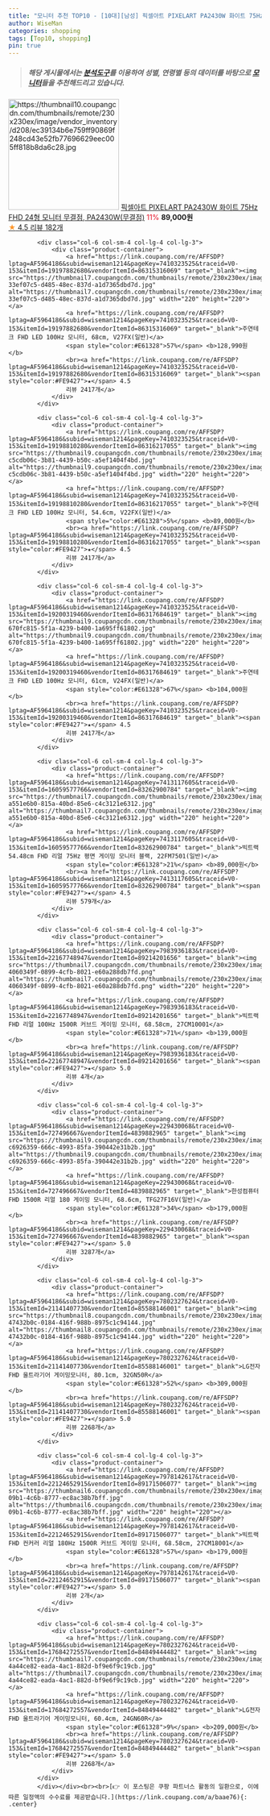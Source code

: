 ```yaml
---
title: "모니터 추천 TOP10 - [10대][남성] 픽셀아트 PIXELART PA2430W 화이트 75Hz FHD 24형 모니터 무결점, PA2430W(무결점)"
author: WiseMan
categories: shopping
tags: [Top10, shopping]
pin: true
---
```


> ##### 해당 게시물에서는 [**분석도구**](https://itemscout.io/)를 이용하여 **성별**, **연령별** 등의 데이터를 바탕으로 [**모니터**](https://link.coupang.com/a/baae76)들을 추천해드리고 있습니다.
<div class="container"><div class="row">
            <div class="col-6 col-sm-4 col-lg-4 col-lg-3">
                <div class="product-container">
                    <a href="https://link.coupang.com/re/AFFSDP?lptag=AF5964186&subid=wiseman1214&pageKey=7601445245&traceid=V0-153&itemId=20109219326&vendorItemId=87246342277" target="_blank"><img src="https://thumbnail10.coupangcdn.com/thumbnails/remote/230x230ex/image/vendor_inventory/d208/ec39134b6e759ff90869f248cd43e52fb77696629eec005ff818b8da6c28.jpg" alt="https://thumbnail10.coupangcdn.com/thumbnails/remote/230x230ex/image/vendor_inventory/d208/ec39134b6e759ff90869f248cd43e52fb77696629eec005ff818b8da6c28.jpg" width="220" height="220"></a>
                    <a href="https://link.coupang.com/re/AFFSDP?lptag=AF5964186&subid=wiseman1214&pageKey=7601445245&traceid=V0-153&itemId=20109219326&vendorItemId=87246342277" target="_blank">픽셀아트 PIXELART PA2430W 화이트 75Hz FHD 24형 모니터 무결점, PA2430W(무결점)</a>
                    <span style="color:#E61328">11%</span> <b>89,000원</b>
                    <br><a href="https://link.coupang.com/re/AFFSDP?lptag=AF5964186&subid=wiseman1214&pageKey=7601445245&traceid=V0-153&itemId=20109219326&vendorItemId=87246342277" target="_blank"><span style="color:#FE9427">★</span> 4.5
                    리뷰 182개</a>
                </div>
            </div>
            
            <div class="col-6 col-sm-4 col-lg-4 col-lg-3">
                <div class="product-container">
                    <a href="https://link.coupang.com/re/AFFSDP?lptag=AF5964186&subid=wiseman1214&pageKey=7410323525&traceid=V0-153&itemId=19197882680&vendorItemId=86315316069" target="_blank"><img src="https://thumbnail7.coupangcdn.com/thumbnails/remote/230x230ex/image/retail/images/1742738237639952-33ef07c5-d485-48ec-837d-a1d7365dbd7d.jpg" alt="https://thumbnail7.coupangcdn.com/thumbnails/remote/230x230ex/image/retail/images/1742738237639952-33ef07c5-d485-48ec-837d-a1d7365dbd7d.jpg" width="220" height="220"></a>
                    <a href="https://link.coupang.com/re/AFFSDP?lptag=AF5964186&subid=wiseman1214&pageKey=7410323525&traceid=V0-153&itemId=19197882680&vendorItemId=86315316069" target="_blank">주연테크 FHD LED 100Hz 모니터, 68cm, V27FX(일반)</a>
                    <span style="color:#E61328">57%</span> <b>128,990원</b>
                    <br><a href="https://link.coupang.com/re/AFFSDP?lptag=AF5964186&subid=wiseman1214&pageKey=7410323525&traceid=V0-153&itemId=19197882680&vendorItemId=86315316069" target="_blank"><span style="color:#FE9427">★</span> 4.5
                    리뷰 2417개</a>
                </div>
            </div>
            
            <div class="col-6 col-sm-4 col-lg-4 col-lg-3">
                <div class="product-container">
                    <a href="https://link.coupang.com/re/AFFSDP?lptag=AF5964186&subid=wiseman1214&pageKey=7410323525&traceid=V0-153&itemId=19198810280&vendorItemId=86316217055" target="_blank"><img src="https://thumbnail9.coupangcdn.com/thumbnails/remote/230x230ex/image/retail/images/872526171265639-c5cdb06c-3b81-4439-b50c-a5ef1404f4bd.jpg" alt="https://thumbnail9.coupangcdn.com/thumbnails/remote/230x230ex/image/retail/images/872526171265639-c5cdb06c-3b81-4439-b50c-a5ef1404f4bd.jpg" width="220" height="220"></a>
                    <a href="https://link.coupang.com/re/AFFSDP?lptag=AF5964186&subid=wiseman1214&pageKey=7410323525&traceid=V0-153&itemId=19198810280&vendorItemId=86316217055" target="_blank">주연테크 FHD LED 100Hz 모니터, 54.6cm, V22FX(일반)</a>
                    <span style="color:#E61328">5%</span> <b>89,000원</b>
                    <br><a href="https://link.coupang.com/re/AFFSDP?lptag=AF5964186&subid=wiseman1214&pageKey=7410323525&traceid=V0-153&itemId=19198810280&vendorItemId=86316217055" target="_blank"><span style="color:#FE9427">★</span> 4.5
                    리뷰 2417개</a>
                </div>
            </div>
            
            <div class="col-6 col-sm-4 col-lg-4 col-lg-3">
                <div class="product-container">
                    <a href="https://link.coupang.com/re/AFFSDP?lptag=AF5964186&subid=wiseman1214&pageKey=7410323525&traceid=V0-153&itemId=19200319460&vendorItemId=86317684619" target="_blank"><img src="https://thumbnail9.coupangcdn.com/thumbnails/remote/230x230ex/image/retail/images/1742738484277722-670fc815-5f1a-4239-b400-1a695ff61802.jpg" alt="https://thumbnail9.coupangcdn.com/thumbnails/remote/230x230ex/image/retail/images/1742738484277722-670fc815-5f1a-4239-b400-1a695ff61802.jpg" width="220" height="220"></a>
                    <a href="https://link.coupang.com/re/AFFSDP?lptag=AF5964186&subid=wiseman1214&pageKey=7410323525&traceid=V0-153&itemId=19200319460&vendorItemId=86317684619" target="_blank">주연테크 FHD LED 100Hz 모니터, 61cm, V24FX(일반)</a>
                    <span style="color:#E61328">67%</span> <b>104,000원</b>
                    <br><a href="https://link.coupang.com/re/AFFSDP?lptag=AF5964186&subid=wiseman1214&pageKey=7410323525&traceid=V0-153&itemId=19200319460&vendorItemId=86317684619" target="_blank"><span style="color:#FE9427">★</span> 4.5
                    리뷰 2417개</a>
                </div>
            </div>
            
            <div class="col-6 col-sm-4 col-lg-4 col-lg-3">
                <div class="product-container">
                    <a href="https://link.coupang.com/re/AFFSDP?lptag=AF5964186&subid=wiseman1214&pageKey=7413117605&traceid=V0-153&itemId=16059577766&vendorItemId=83262900784" target="_blank"><img src="https://thumbnail7.coupangcdn.com/thumbnails/remote/230x230ex/image/retail/images/885945103624453-a551e6b0-815a-40bd-85e6-c4c3121e6312.jpg" alt="https://thumbnail7.coupangcdn.com/thumbnails/remote/230x230ex/image/retail/images/885945103624453-a551e6b0-815a-40bd-85e6-c4c3121e6312.jpg" width="220" height="220"></a>
                    <a href="https://link.coupang.com/re/AFFSDP?lptag=AF5964186&subid=wiseman1214&pageKey=7413117605&traceid=V0-153&itemId=16059577766&vendorItemId=83262900784" target="_blank">빅트랙 54.48cm FHD 리얼 75Hz 평면 게이밍 모니터 블랙, 22FM7501(일반)</a>
                    <span style="color:#E61328">21%</span> <b>89,000원</b>
                    <br><a href="https://link.coupang.com/re/AFFSDP?lptag=AF5964186&subid=wiseman1214&pageKey=7413117605&traceid=V0-153&itemId=16059577766&vendorItemId=83262900784" target="_blank"><span style="color:#FE9427">★</span> 4.5
                    리뷰 579개</a>
                </div>
            </div>
            
            <div class="col-6 col-sm-4 col-lg-4 col-lg-3">
                <div class="product-container">
                    <a href="https://link.coupang.com/re/AFFSDP?lptag=AF5964186&subid=wiseman1214&pageKey=7983936183&traceid=V0-153&itemId=22167748947&vendorItemId=89214201656" target="_blank"><img src="https://thumbnail7.coupangcdn.com/thumbnails/remote/230x230ex/image/retail/images/1065391714872084-4060349f-0899-4cfb-8021-e60a288db7fd.png" alt="https://thumbnail7.coupangcdn.com/thumbnails/remote/230x230ex/image/retail/images/1065391714872084-4060349f-0899-4cfb-8021-e60a288db7fd.png" width="220" height="220"></a>
                    <a href="https://link.coupang.com/re/AFFSDP?lptag=AF5964186&subid=wiseman1214&pageKey=7983936183&traceid=V0-153&itemId=22167748947&vendorItemId=89214201656" target="_blank">빅트랙 FHD 리얼 100Hz 1500R 커브드 게이밍 모니터, 68.58cm, 27CM10001</a>
                    <span style="color:#E61328">71%</span> <b>139,000원</b>
                    <br><a href="https://link.coupang.com/re/AFFSDP?lptag=AF5964186&subid=wiseman1214&pageKey=7983936183&traceid=V0-153&itemId=22167748947&vendorItemId=89214201656" target="_blank"><span style="color:#FE9427">★</span> 5.0
                    리뷰 4개</a>
                </div>
            </div>
            
            <div class="col-6 col-sm-4 col-lg-4 col-lg-3">
                <div class="product-container">
                    <a href="https://link.coupang.com/re/AFFSDP?lptag=AF5964186&subid=wiseman1214&pageKey=229430068&traceid=V0-153&itemId=727496667&vendorItemId=4839882965" target="_blank"><img src="https://thumbnail9.coupangcdn.com/thumbnails/remote/230x230ex/image/retail/images/855407479074794-c6926359-666c-4993-85fa-390442e31b2b.jpg" alt="https://thumbnail9.coupangcdn.com/thumbnails/remote/230x230ex/image/retail/images/855407479074794-c6926359-666c-4993-85fa-390442e31b2b.jpg" width="220" height="220"></a>
                    <a href="https://link.coupang.com/re/AFFSDP?lptag=AF5964186&subid=wiseman1214&pageKey=229430068&traceid=V0-153&itemId=727496667&vendorItemId=4839882965" target="_blank">한성컴퓨터 FHD 1500R 리얼 180 게이밍 모니터, 68.6cm, TFG27F16V(일반)</a>
                    <span style="color:#E61328">34%</span> <b>179,000원</b>
                    <br><a href="https://link.coupang.com/re/AFFSDP?lptag=AF5964186&subid=wiseman1214&pageKey=229430068&traceid=V0-153&itemId=727496667&vendorItemId=4839882965" target="_blank"><span style="color:#FE9427">★</span> 5.0
                    리뷰 3287개</a>
                </div>
            </div>
            
            <div class="col-6 col-sm-4 col-lg-4 col-lg-3">
                <div class="product-container">
                    <a href="https://link.coupang.com/re/AFFSDP?lptag=AF5964186&subid=wiseman1214&pageKey=7802327624&traceid=V0-153&itemId=21141407730&vendorItemId=85588146001" target="_blank"><img src="https://thumbnail8.coupangcdn.com/thumbnails/remote/230x230ex/image/retail/images/467436956983069-47432b0c-0184-416f-988b-8975c1c94144.jpg" alt="https://thumbnail8.coupangcdn.com/thumbnails/remote/230x230ex/image/retail/images/467436956983069-47432b0c-0184-416f-988b-8975c1c94144.jpg" width="220" height="220"></a>
                    <a href="https://link.coupang.com/re/AFFSDP?lptag=AF5964186&subid=wiseman1214&pageKey=7802327624&traceid=V0-153&itemId=21141407730&vendorItemId=85588146001" target="_blank">LG전자 FHD 울트라기어 게이밍모니터, 80.1cm, 32GN50R</a>
                    <span style="color:#E61328">52%</span> <b>309,000원</b>
                    <br><a href="https://link.coupang.com/re/AFFSDP?lptag=AF5964186&subid=wiseman1214&pageKey=7802327624&traceid=V0-153&itemId=21141407730&vendorItemId=85588146001" target="_blank"><span style="color:#FE9427">★</span> 5.0
                    리뷰 2268개</a>
                </div>
            </div>
            
            <div class="col-6 col-sm-4 col-lg-4 col-lg-3">
                <div class="product-container">
                    <a href="https://link.coupang.com/re/AFFSDP?lptag=AF5964186&subid=wiseman1214&pageKey=7978142617&traceid=V0-153&itemId=22124652915&vendorItemId=89171506077" target="_blank"><img src="https://thumbnail6.coupangcdn.com/thumbnails/remote/230x230ex/image/retail/images/2024/03/22/15/2/de1880e0-09b1-4c6b-8777-ec8ac38b7bff.jpg" alt="https://thumbnail6.coupangcdn.com/thumbnails/remote/230x230ex/image/retail/images/2024/03/22/15/2/de1880e0-09b1-4c6b-8777-ec8ac38b7bff.jpg" width="220" height="220"></a>
                    <a href="https://link.coupang.com/re/AFFSDP?lptag=AF5964186&subid=wiseman1214&pageKey=7978142617&traceid=V0-153&itemId=22124652915&vendorItemId=89171506077" target="_blank">빅트랙 FHD 컨커러 리얼 180Hz 1500R 커브드 게이밍 모니터, 68.58cm, 27CM18001</a>
                    <span style="color:#E61328">57%</span> <b>179,000원</b>
                    <br><a href="https://link.coupang.com/re/AFFSDP?lptag=AF5964186&subid=wiseman1214&pageKey=7978142617&traceid=V0-153&itemId=22124652915&vendorItemId=89171506077" target="_blank"><span style="color:#FE9427">★</span> 5.0
                    리뷰 2개</a>
                </div>
            </div>
            
            <div class="col-6 col-sm-4 col-lg-4 col-lg-3">
                <div class="product-container">
                    <a href="https://link.coupang.com/re/AFFSDP?lptag=AF5964186&subid=wiseman1214&pageKey=7802327624&traceid=V0-153&itemId=17684272557&vendorItemId=84849444482" target="_blank"><img src="https://thumbnail7.coupangcdn.com/thumbnails/remote/230x230ex/image/retail/images/467435247351147-4a44ce82-eada-4ac1-882d-bf9e6f9c19cb.jpg" alt="https://thumbnail7.coupangcdn.com/thumbnails/remote/230x230ex/image/retail/images/467435247351147-4a44ce82-eada-4ac1-882d-bf9e6f9c19cb.jpg" width="220" height="220"></a>
                    <a href="https://link.coupang.com/re/AFFSDP?lptag=AF5964186&subid=wiseman1214&pageKey=7802327624&traceid=V0-153&itemId=17684272557&vendorItemId=84849444482" target="_blank">LG전자 FHD 울트라기어 게이밍모니터, 60.4cm, 24GN60R</a>
                    <span style="color:#E61328">9%</span> <b>209,000원</b>
                    <br><a href="https://link.coupang.com/re/AFFSDP?lptag=AF5964186&subid=wiseman1214&pageKey=7802327624&traceid=V0-153&itemId=17684272557&vendorItemId=84849444482" target="_blank"><span style="color:#FE9427">★</span> 5.0
                    리뷰 2268개</a>
                </div>
            </div>
            </div></div><br><br>[👉 이 포스팅은 쿠팡 파트너스 활동의 일환으로, 이에 따른 일정액의 수수료를 제공받습니다.](https://link.coupang.com/a/baae76){: .center}